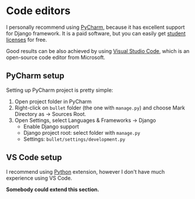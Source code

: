 # Code editors

I personally recommend using [PyCharm](https://www.jetbrains.com/pycharm/), because it
has excellent support for Django framework. It is a paid software, but you can easily
get [student licenses](https://www.jetbrains.com/community/education/#students) for free.

Good results can be also achieved by using [Visual Studio Code](https://code.visualstudio.com/),
which is an open-source code editor from Microsoft.

## PyCharm setup

Setting up PyCharm project is pretty simple:

1. Open project folder in PyCharm
2. Right-click on `bullet` folder (the one with `manage.py`) and choose Mark Directory as → Sources Root.
3. Open Settings, select Languages & Frameworks → Django
    - Enable Django support
    - Django project root: select folder with `manage.py`
    - Settings: `bullet/settings/development.py`

## VS Code setup

I recommend using [Python](https://marketplace.visualstudio.com/items?itemName=ms-python.python) extension,
however I don't have much experience using VS Code.

**Somebody could extend this section.**
